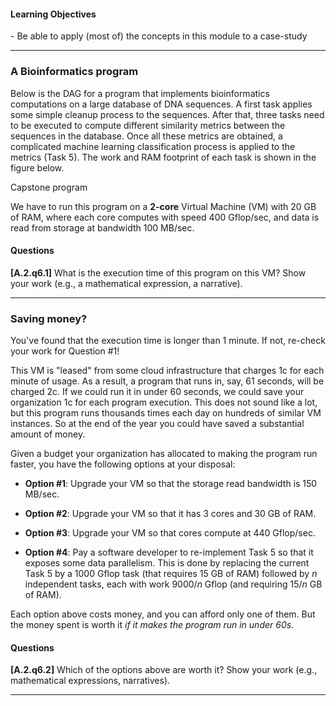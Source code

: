 
#### Learning Objectives
<div class="learningObjectiveBox" markdown="1">
- Be able to apply (most of) the concepts in this module to a case-study
</div>

---

### A Bioinformatics program

Below is the DAG for a program that implements bioinformatics computations on a
large database of DNA sequences. A first task applies some
simple cleanup process to the sequences. After that, three tasks need to be
executed to compute different similarity metrics between the sequences in the
database. Once all these metrics are obtained, a complicated machine learning
classification process is applied to the metrics (Task 5). The work and RAM footprint of
each task is shown in the figure below.

<object class="figure" type="image/svg+xml" data="{{ site.baseurl }}/public/img/multi_core_computing/capstone.svg">Capstone program</object>
<p></p>


We have to run this program on a **2-core** Virtual Machine (VM) with 20
GB of RAM, where each core computes with speed 400 Gflop/sec, and data is
read from storage at bandwidth 100 MB/sec.

#### Questions

**[A.2.q6.1]** What is the execution time of this program on this VM? Show your work (e.g., a mathematical expression, a narrative). 

---

### Saving money?

You've found that the execution time is longer than 1 minute. If not, 
re-check your work for Question #1!

This VM is "leased" from some cloud infrastructure that charges 1c for each
minute of usage. As a result, a program that runs in, say, 61 seconds,
will be charged 2c. If we could run it in under 60 seconds, we could save
your organization 1c for each program execution. This does not sound like a
lot, but this program runs thousands times each day on hundreds of similar
VM instances. So at the end of the year you could have saved a substantial
amount of money.

Given a budget your organization has allocated to making the program run
faster, you have the following options at your disposal:

  - **Option #1**: Upgrade your VM so that the storage read bandwidth is
    150 MB/sec. 

  - **Option #2**: Upgrade your VM so that it has 3 cores and 30 GB of RAM. 

  - **Option #3**: Upgrade your VM so that cores compute at 440 Gflop/sec. 

  - **Option #4**: Pay a software developer to
    re-implement Task 5 so that it exposes some data parallelism. This is
    done by replacing the current Task 5 by a 1000  Gflop task (that requires 15 GB of RAM) followed by
    $n$ independent tasks, each with work 9000/$n$ Gflop (and requiring 15/$n$ GB of RAM).

Each option above costs money, and you can afford only one of them. But the money spent is
worth it *if it makes the program run in under 60s.*

#### Questions

**[A.2.q6.2]** Which of the options above are worth it? Show your work (e.g., mathematical expressions, narratives).

---
